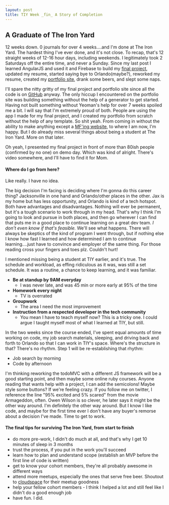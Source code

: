 ```yaml
---
layout: post
title: TIY Week _fin_ A Story of Completion
---
```


## A Graduate of The Iron Yard

12 weeks down. 0 journals for over 4 weeks....and I'm done at The Iron Yard. The hardest thing I've ever done, and it's not close. To recap, that's 12 straight weeks of 12-16 hour days, including weekends. I legitimately took 2 Saturdays off the entire time, and never a Sunday. Since my last post I learned AngularJS and used it and Firebase to build my [final project](https://iron-pong.firebaseapp.com), updated my resume, started saying bye to Orlando(maybe?), reworked my resume, created my [portfolio site](https://sjoyal.github.io), drank some beers, and slept some naps.

I'll spare the nitty gritty of my final project and portfolio site since all the code is on [GitHub](https://github.com/sjoyal) anyway. The only hiccup I encountered on the portfolio site was building something without the help of a generator to get started. Having not built something without Yeoman's help for over 7 weeks spoiled me a bit. I will say that I'm extremely proud of both. People are using the app I made for my final project, and I created my portfolio from scratch without the help of any template. So shit yeah. From coming in without the ability to make anything except a [MF'ing website](motherfuckingwebsite.com), to where I am now, I'm happy. But I do already miss several things about being a student at The Iron Yard. More on that later.

Oh yeah, I presented my final project in front of more than 80ish people (confirmed by no one) on demo day. Which was kind of alright. There's video somewhere, and I'll have to find it for Mom.

#### Where do I go from here?

Like really. I have no idea.

The big decision I'm facing is deciding where I'm gonna do this career thing? Jacksonville in one hand and Orlando/other places in the other. Jax is my home but has less opportunity, and Orlando is kind of a tech hotspot. Both have advantages and disadvantages. Nothing will ever be permanent, but it's a tough scenario to work through in my head. That's why I think I'm going to look and pursue in both places, and then go wherever I can find that puts me in a good place to continue learning on a great dev team. _I don't even know if that's feasible._ We'll see what happens. There will always be skeptics of the kind of program I went through, but if nothing else I know how fast I learned and how determined I am to continue learning....just have to convince and employer of the same thing. For those reading cross your fingers and toes plz. Couldn't hurt!

I mentioned missing being a student at TIY earlier, and it's true. The schedule and workload, as effing ridiculous as it was, was still a set schedule. It was a routine, a chance to keep learning, and it was familiar.

  * **Be at standup by 9AM everyday**
    * I was never late, and was 45 min or more early at 95% of the time
  * **Homework every night**
    * TV is overrated
  * **Groupwork**
    * The area I need the most improvement
  * **Instruction from a respected developer in the tech community**
    * You mean I have to teach myself now? This is a tricky one. I could argue I taught myself most of what I learned at TIY, but still.

In the two weeks since the course ended, I've spent equal amounts of time working on code, my job search materials, sleeping, and driving back and forth to Orlando so that I can work in TIY's space. Where's the structure in that? There's no rhythm. Step 1 will be re-establishing that rhythm:

  * Job search by morning
  * Code by afternoon

I'm thinking reworking the todoMVC with a different JS framework will be a good starting point, and then maybe some online ruby courses. Anyone reading that wants help with a project, I can add the semicolons! Maybe style some buttons? If we're feeling crazy. If you follow me on twitter, I reference the line "95% excited and 5% scared" from the movie Armageddon, often. Owen Wilson is so clever, he later says it might be the other way around. I'm definitely the other way around. But I know I like code, and maybe for the first time ever I don't have any buyer's remorse about a decision I've made. Time to get to work.

#### The final tips for surviving The Iron Yard, from start to finish
 * do more pre-work, I didn't do much at all, and that's why I get 10 minutes of sleep in 3 months
 * trust the process, if you put in the work you'll succeed
 * learn how to plan and understand scope (establish an MVP before the first line of code is written)
 * get to know your cohort members, they're all probably awesome in different ways
 * attend more meetups, especially the ones that serve free beer. Shoutout to [cloudspace](http://cloudspace.com) for their meetup goodness
 * help your fellow cohort members - I think I helped a lot and still feel like I didn't do a good enough job
 * have fun. I did.
